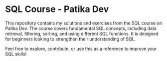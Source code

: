 # SQL Course - Patika Dev

This repository contains my solutions and exercises from the SQL course on Patika Dev. The course covers fundamental SQL concepts, including data retrieval, filtering, sorting, and using different SQL functions. It is designed for beginners looking to strengthen their understanding of SQL.

Feel free to explore, contribute, or use this as a reference to improve your SQL skills!
